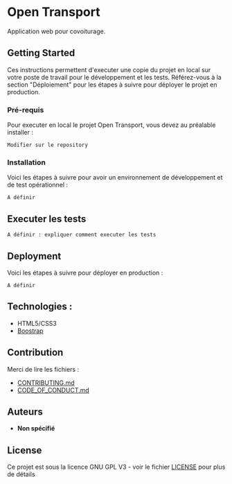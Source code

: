 # Open Transport

Application web pour covoiturage.

## Getting Started

Ces instructions permettent d'executer une copie du projet en local sur votre poste de travail pour le développement et les tests. Référez-vous à la section "Déploiement" pour les étapes à suivre pour déployer le projet en production.

### Pré-requis

Pour executer en local le projet Open Transport, vous devez au préalable installer :

```
Modifier sur le repository

```

### Installation

Voici les étapes à suivre pour avoir un environnement de développement et de test opérationnel :

```
A définir
```

## Executer les tests

```
A définir : expliquer comment executer les tests
```

## Deployment

Voici les étapes à suivre pour déployer en production :

```
A définir
```

## Technologies :

-   HTML5/CSS3
-   [Boostrap](https://getbootstrap.com/)

## Contribution

Merci de lire les fichiers :

-   [CONTRIBUTING.md](https://github.com/OpenClassrooms-Student-Center/7688581-Expert-Git-GitHub/blob/main/CONTRIBUTING.md)
-   [CODE_OF_CONDUCT.md](https://github.com/OpenClassrooms-Student-Center/7688581-Expert-Git-GitHub/blob/main/CONTRIBUTING.md)

## Auteurs

-   **Non spécifié**

## License

Ce projet est sous la licence GNU GPL V3 - voir le fichier [LICENSE](LICENSE) pour plus de détails
